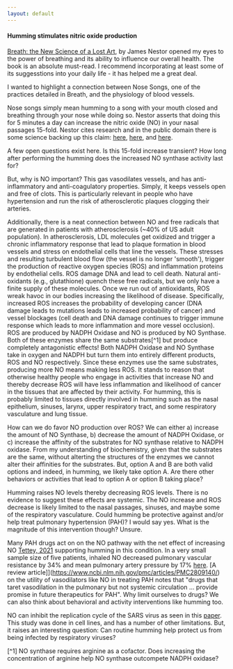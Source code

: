 ```yaml
---
layout: default
---
```


#### Humming stimulates nitric oxide production

[Breath: the New Science of a Lost Art](https://www.amazon.com/Breath-New-Science-Lost-Art/dp/0735213615), by James Nestor opened my eyes to the power of breathing and its ability to influence our overall health. The book is an absolute must-read. I recommend incorporating at least some of its suggesstions into your daily life - it has helped me a great deal. 

I wanted to highlight a connection between Nose Songs, one of the practices detailed in Breath, and the physiology of blood vessels. 

Nose songs simply mean humming to a song with your mouth closed and breathing through your nose while doing so. Nestor asserts that doing this for 5 minutes a day can increase the nitric oxide (NO) in your nasal passages 15-fold. Nestor cites research and in the public domain there is some science backing up this claim: [here](https://openarchive.ki.se/xmlui/bitstream/handle/10616/38896/thesis.pdf?sequence=1), [here](https://www.ncbi.nlm.nih.gov/pmc/articles/PMC1745376/pdf/v054p00947.pdf), and [here](https://pubmed.ncbi.nlm.nih.gov/12119224/). 

A few open questions exist here. Is this 15-fold increase transient? How long after performing the humming does the increased NO synthase activity last for? 

But, why is NO important? This gas vasodilates vessels, and has anti-inflammatory and anti-coagulatory properties. Simply, it keeps vessels open and free of clots. This is particularly relevant in people who have hypertension and run the risk of atherosclerotic plaques clogging their arteries. 

Additionally, there is a neat connection between NO and free radicals that are generated in patients with atherosclerosis (~40% of US adult population). In atherosclerosis, LDL molecules get oxidized and trigger a chronic inflammatory response that lead to plaque formation in blood vessels and stress on endothelial cells that line the vessels. These stresses and resulting turbulent blood flow (the vessel is no longer 'smooth'), trigger the production of reactive oxygen species (ROS) and inflammation proteins by endothelial cells. ROS damage DNA and lead to cell death. Natural anti-oxidants (e.g., glutathione) quench these free radicals, but we only have a finite supply of these molecules. Once we run out of antioxidants, ROS wreak havoc in our bodies increasing the likelihood of disease. Specifically, increased ROS increases the probability of developing cancer (DNA damage leads to mutations leads to increased probability of cancer) and vessel blockages (cell death and DNA damage continues to trigger immune response which leads to more inflammation and more vessel occlusion). ROS are produced by NADPH Oxidase and NO is produced by NO Synthase. Both of these enzymes share the same substrates[^1] but produce completely antagonistic effects! Both NADPH Oxidase and NO Synthase take in oxygen and NADPH but turn them into entirely different products, ROS and NO respectively. Since these enzymes use the same substrates, producing more NO means making less ROS. It stands to reason that otherwise healthy people who engage in activities that increase NO and thereby decrease ROS will have less inflammation and likelihood of cancer in the tissues that are affected by their activity. For humming, this is probably limited to tissues directly involved in humming such as the nasal epithelium, sinuses, larynx, upper respiratory tract, and some respiratory vasculature and lung tissue. 

How can we do favor NO production over ROS? We can either a) increase the amount of NO Synthase, b) decrease the amount of NADPH Oxidase, or c) increase the affinity of the substrates for NO synthase relative to NADPH oxidase. From my understanding of biochemistry, given that the substrates are the same, without alterting the structures of the enzymes we cannot alter their affinities for the substrates. But, option A and B are both valid options and indeed, in humming, we likely take option A. Are there other behaviors or activities that lead to option A or option B taking place? 

Humming raises NO levels thereby decreasing ROS levels. There is no evidence to suggest these effects are systemic. The NO increase and ROS decrease is likely limited to the nasal passages, sinuses, and maybe some of the respiratory vasculature. Could humming be protective against and/or help treat pulmonary hypertension (PAH)? I would say yes. What is the magnitude of this intervention though? Unsure. 

Many PAH drugs act on on the NO pathway with the net effect of increasing NO [Tettey, 2021](https://www.ncbi.nlm.nih.gov/pmc/articles/PMC8633825/) supporting humming in this condition. In a very small sample size of five patients, inhaled NO decreased pulmonary vascular resistance by 34% and mean pulmonary artery pressure by 17% [here](https://www.ahajournals.org/doi/full/10.1161/01.CIR.94.3.477). [A review article]](https://www.ncbi.nlm.nih.gov/pmc/articles/PMC2809140/) on the utility of vasodilators like NO in treating PAH notes that "drugs that taret vasodilation in the pulmonary but not systemic circulation ... provide promise in future therapeutics for PAH". Why limit ourselves to drugs? We can also think about behavioral and activity interventions like humming too. 

NO can inhibit the replication cycle of the SARS virus as seen in this [paper](https://journals.asm.org/doi/10.1128/jvi.79.3.1966-1969.2005). This study was done in cell lines, and has a number of other limitations. But, it raises an interesting question: Can routine humming help protect us from being infected by respiratory viruses? 

[^1] NO synthase requires arginine as a cofactor. Does increasing the concentration of arginine help NO synthase outcompete NADPH oxidase? 



